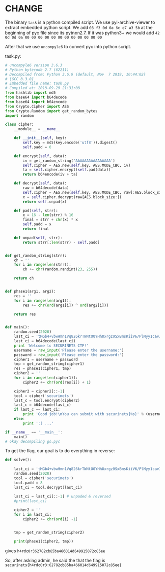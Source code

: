 # CHANGE 

The binary `task` is a python compiled script. We use pyi-archive-viewer to extract embedded python script.
We add `03 f3 0d 0a 6c e7 a3 5b` at the beginning of pyc file since its pytnon2.7.
If it was python3+ we would add `42 0d 0d 0a 00 00 00 00 00 00 00 00 00 00 00 00`

After that we use `uncompyle6` to convert pyc into python script.

task.py:

```python
# uncompyle6 version 3.6.3
# Python bytecode 2.7 (62211)
# Decompiled from: Python 3.6.9 (default, Nov  7 2019, 10:44:02) 
# [GCC 8.3.0]
# Embedded file name: task.py
# Compiled at: 2018-09-20 21:31:08
from hashlib import md5
from base64 import b64decode
from base64 import b64encode
from Crypto.Cipher import AES
from Crypto.Random import get_random_bytes
import random

class cipher:
    __module__ = __name__

    def __init__(self, key):
        self.key = md5(key.encode('utf8')).digest()
        self.padd = 0

    def encrypt(self, data):
        iv = get_random_string('AAAAAAAAAAAAAAAA')
        self.cipher = AES.new(self.key, AES.MODE_CBC, iv)
        ta = self.cipher.encrypt(self.pad(data))
        return b64encode(iv + ta)

    def decrypt(self, data):
        raw = b64decode(data)
        self.cipher = AES.new(self.key, AES.MODE_CBC, raw[:AES.block_size])
        x = self.cipher.decrypt(raw[AES.block_size:])
        return self.unpad(x)

    def pad(self, strr):
        x = 16 - len(strr) % 16
        final = strr + chr(x) * x
        self.padd = x
        return final

    def unpad(self, strr):
        return strr[:len(strr) - self.padd]


def get_random_string(strr):
    ch = ''
    for i in range(len(strr)):
        ch += chr(random.randint(23, 255))

    return ch


def phase1(arg1, arg2):
    res = ''
    for i in range(len(arg1)):
        res += chr(ord(arg1[i]) ^ ord(arg2[i]))

    return res


def main():
    random.seed(2020)
    last_ci = 'tMGb4+vbwHmn1Vq826krTWNtO0YHhOxrgz0SxBmsKiiV6/PlMyy1cavIOWuyCo8agFAOSDZhDY9OLXaKDqiFGA=='
    last_ci = b64decode(last_ci)
    print 'Welcome to SECURINETS CTF!'
    username = raw_input('Please enter the username:')
    password = raw_input('Please enter the password:')
    cipher1 = username + password
    tmp = get_random_string(cipher1)
    res = phase1(cipher1, tmp)
    cipher2 = ''
    for i in range(len(cipher1)):
        cipher2 += chr(ord(res[i]) + 1)

    cipher2 = cipher2[::-1]
    tool = cipher('securinets')
    last_c = tool.encrypt(cipher2)
    last_c = b64decode(last_c)
    if last_c == last_ci:
        print 'Good job!\nYou can submit with securinets{%s}' % (username + ':' + password)
    else:
        print ':( ...'

if __name__ == '__main__':
    main()
# okay decompiling go.pyc

```

To get the flag, our goal is to do everything in reverse:

```python
def solve():
    
    last_ci = 'tMGb4+vbwHmn1Vq826krTWNtO0YHhOxrgz0SxBmsKiiV6/PlMyy1cavIOWuyCo8agFAOSDZhDY9OLXaKDqiFGA=='
    random.seed(2020)
    tool = cipher('securinets')
    tool.padd = 8
    last_ci = tool.decrypt(last_ci)
    
    last_ci = last_ci[::-1] # unpaded & reversed
    #print(last_ci)

    cipher2 = ''
    for i in last_ci:
        cipher2 += chr(ord(i) -1)


    tmp = get_random_string(cipher2)

    print(phase1(cipher2, tmp))

```

gives `h4rdc0r362782cb85ba466014d649915072c85ee`

So, after asking admin, he said the that the flag is `securinets{h4rdc0r3:62782cb85ba466014d649915072c85ee}`
